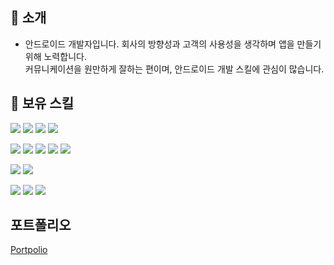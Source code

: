 ## 👋 소개
- 안드로이드 개발자입니다. 회사의 방향성과 고객의 사용성을 생각하며 앱을 만들기 위해 노력합니다.<br>
커뮤니케이션을 원만하게 잘하는 편이며, 안드로이드 개발 스킬에 관심이 많습니다.


## 💪 보유 스킬
<img src="https://img.shields.io/badge/Android-3DDC84?style=for-the-badge&logo=android&logoColor=white"> <img src="https://img.shields.io/badge/Kotlin-0095D5?&style=for-the-badge&logo=kotlin&logoColor=white">
<img src="https://img.shields.io/badge/Java-ED8B00?style=for-the-badge&logo=java&logoColor=white"> <img src="https://img.shields.io/badge/ReactiveX-B7178C?style=for-the-badge&logo=reactivex&logoColor=white">

<img src="https://img.shields.io/badge/Firebase-FFCA28?style=for-the-badge&logo=firebase&logoColor=white"> <img src="https://img.shields.io/badge/Jenkins-D24939?style=for-the-badge&logo=jenkins&logoColor=white"> <img src="https://img.shields.io/badge/TeamCity-000000?style=for-the-badge&logo=teamcity&logoColor=white">
<img src="https://img.shields.io/badge/Fastlane-00F200?style=for-the-badge&logo=fastlane&logoColor=white"> <img src="https://img.shields.io/badge/SonarQube-4E9BCD?style=for-the-badge&logo=sonarqube&logoColor=white">

<img src="https://img.shields.io/badge/Git-F05032?style=for-the-badge&logo=git&logoColor=white"> <img src="https://img.shields.io/badge/GitHub-181717?style=for-the-badge&logo=github&logoColor=white"> 

<img src="https://img.shields.io/badge/Slack-4A154B?style=for-the-badge&logo=Slack&logoColor=white"> <img src="https://img.shields.io/badge/Jira-0052CC?style=for-the-badge&logo=jira&logoColor=white"> <img src="https://img.shields.io/badge/Notion-000000?style=for-the-badge&logo=notion&logoColor=white"> 

## 포트폴리오
[Portpolio](./portfolio.md)
<!---
whiteb/whiteb is a ✨ special ✨ repository because its `README.md` (this file) appears on your GitHub profile.
You can click the Preview link to take a look at your changes.
--->
